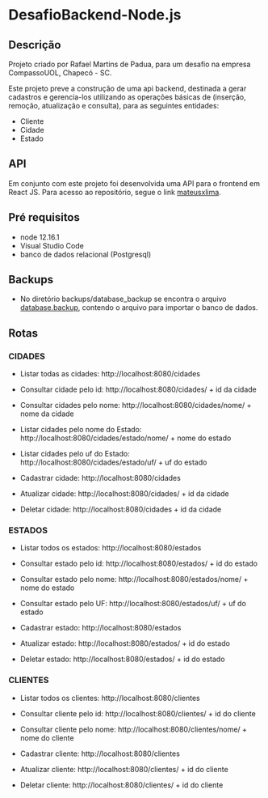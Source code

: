 # DesafioBackend-Node.js

## Descrição

Projeto criado por Rafael Martins de Padua, para um desafio na empresa CompassoUOL, Chapecó - SC.

Este projeto preve a construção de uma api backend, destinada a gerar cadastros e gerencia-los utilizando as operações básicas de (inserção, remoção, atualização e consulta), para as seguintes entidades:

* Cliente
* Cidade
* Estado

## API

Em conjunto com este projeto foi desenvolvida uma API para o frontend em React JS. Para acesso ao repositório, segue o link [mateusxlima](https://github.com/mateusxlima/Compacity).

## Pré requisitos

* node 12.16.1
* Visual Studio Code
* banco de dados relacional (Postgresql)

## Backups

* No diretório backups/database_backup se encontra o arquivo [database.backup](https://github.com/rafamp1991/DesafioBackend-Node.js/tree/master/backups/database_backup), contendo o arquivo para importar o banco de dados.

## Rotas

### CIDADES

* Listar todas as cidades: http://localhost:8080/cidades
	
* Consultar cidade pelo id: http://localhost:8080/cidades/ + id da cidade

* Consultar cidades pelo nome: http://localhost:8080/cidades/nome/ + nome da cidade

* Listar cidades pelo nome do Estado: http://localhost:8080/cidades/estado/nome/ + nome do estado

* Listar cidades pelo uf do Estado: http://localhost:8080/cidades/estado/uf/ + uf do estado

* Cadastrar cidade: http://localhost:8080/cidades	
	
* Atualizar cidade: http://localhost:8080/cidades/ + id da cidade
	
* Deletar cidade: http://localhost:8080/cidades + id da cidade

### ESTADOS

* Listar todos os estados: http://localhost:8080/estados
	
* Consultar estado pelo id: http://localhost:8080/estados/ + id do estado
	
* Consultar estado pelo nome: http://localhost:8080/estados/nome/ + nome do estado
	
* Consultar estado pelo UF: http://localhost:8080/estados/uf/ + uf do estado

* Cadastrar estado: http://localhost:8080/estados
	
* Atualizar estado: http://localhost:8080/estados/ + id do estado
	
* Deletar estado: http://localhost:8080/estados/ + id do estado

### CLIENTES

* Listar todos os clientes: http://localhost:8080/clientes

* Consultar cliente pelo id: http://localhost:8080/clientes/ + id do cliente
	
* Consultar cliente pelo nome: http://localhost:8080/clientes/nome/ + nome do cliente
	
* Cadastrar cliente: http://localhost:8080/clientes
	
* Atualizar cliente: http://localhost:8080/clientes/ + id do cliente
	
* Deletar cliente: http://localhost:8080/clientes/ + id do cliente
